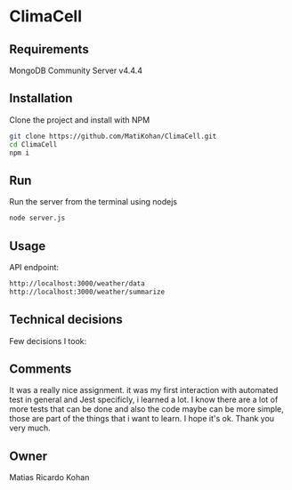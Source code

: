 # ClimaCell

## Requirements

MongoDB Community Server v4.4.4

## Installation

Clone the project and install with NPM

```bash
git clone https://github.com/MatiKohan/ClimaCell.git
cd ClimaCell
npm i
```

## Run

Run the server from the terminal using nodejs

```bash
node server.js
```

## Usage

API endpoint:

```bash
http://localhost:3000/weather/data
http://localhost:3000/weather/summarize

```

## Technical decisions

Few decisions I took:



## Comments

It was a really nice assignment. it was my first interaction with automated test in general and Jest specificly, i learned a lot.
I know there are a lot of more tests that can be done and also the code maybe can be more simple, those are part of the things that i want to learn.
I hope it's ok.
Thank you very much.

## Owner

Matias Ricardo Kohan
